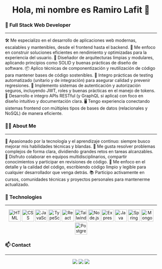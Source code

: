 <h1 align="center">Hola, mi nombre es Ramiro Lafit 👋</h1>

### 🚀 Full Stack Web Developer
---

🛠️ Me especializo en el desarrollo de aplicaciones web modernas, escalables y mantenibles, desde el frontend hasta el backend.
🚀 Me enfoco en construir soluciones eficientes en rendimiento y optimizadas para la experiencia del usuario.
🧱 Diseñador de arquitecturas limpias y modulares, aplicando principios como SOLID y buenas prácticas de diseño de software.
📦 Aplico técnicas de componentización y reutilización de código para mantener bases de código sostenibles.
🧪 Integro prácticas de testing automatizado (unitario y de integración) para asegurar calidad y prevenir regresiones.
🔐 Implemento sistemas de autenticación y autorización seguros, incluyendo JWT, roles y buenas prácticas en el manejo de tokens.
📡 Desarrollo e integro APIs RESTful (y GraphQL si aplica) con foco en diseño intuitivo y documentación clara.
🖥️ Tengo experiencia conectando sistemas frontend con múltiples tipos de bases de datos (relacionales y NoSQL) de manera eficiente.

### 👨‍💻 About Me
---

🧠 Apasionado por la tecnología y el aprendizaje continuo: siempre busco mejorar mis habilidades técnicas y blandas.
🧩 Me gusta resolver problemas complejos de forma clara, dividiendo grandes retos en tareas alcanzables.
🤝 Disfruto colaborar en equipos multidisciplinarios, compartir conocimientos y participar en revisiones de código.
🔎 Me enfoco en el detalle y la calidad del código, escribiendo código limpio y legible para cualquier desarrollador que venga detrás.
📚 Participo activamente en cursos, comunidades técnicas y proyectos personales para mantenerme actualizado.

### 🧰 Technologies
---

<p align="center">
  <!-- Frontend -->
  <img src="https://cdn.jsdelivr.net/gh/devicons/devicon/icons/html5/html5-original.svg" width="40" alt="HTML"/>
  <img src="https://cdn.jsdelivr.net/gh/devicons/devicon/icons/css3/css3-original.svg" width="40" alt="CSS"/>
  <img src="https://cdn.jsdelivr.net/gh/devicons/devicon/icons/javascript/javascript-original.svg" width="40" alt="JavaScript"/>
  <img src="https://cdn.jsdelivr.net/gh/devicons/devicon/icons/typescript/typescript-original.svg" width="40" alt="TypeScript"/>
  <img src="https://cdn.jsdelivr.net/gh/devicons/devicon/icons/react/react-original.svg" width="40" alt="React"/>
  <img src="https://cdn.jsdelivr.net/gh/devicons/devicon/icons/tailwindcss/tailwindcss-plain.svg" width="40" alt="Tailwind CSS"/>

  <!-- Backend -->
  <img src="https://cdn.jsdelivr.net/gh/devicons/devicon/icons/nodejs/nodejs-original.svg" width="40" alt="Node.js"/>
  <img src="https://cdn.jsdelivr.net/gh/devicons/devicon/icons/express/express-original.svg" width="40" alt="Express"/>
  <img src="https://cdn.jsdelivr.net/gh/devicons/devicon/icons/java/java-original.svg" width="40" alt="Java"/>
  <img src="https://cdn.jsdelivr.net/gh/devicons/devicon/icons/spring/spring-original.svg" width="40" alt="Spring Boot"/>

  <!-- Database -->
  <img src="https://cdn.jsdelivr.net/gh/devicons/devicon/icons/mongodb/mongodb-original.svg" width="40" alt="MongoDB"/>
  <img src="https://cdn.jsdelivr.net/gh/devicons/devicon/icons/postgresql/postgresql-original.svg" width="40" alt="PostgreSQL"/>

  <!-- Tools -->
  <!-- 
    <img src="https://cdn.jsdelivr.net/gh/devicons/devicon/icons/git/git-original.svg" width="40" alt="Git"/>
    <img src="https://cdn.jsdelivr.net/gh/devicons/devicon/icons/github/github-original.svg" width="40" alt="GitHub"/>
  -->
</p>

### 📫 Contact
---

<p align="center">
  <a href="mailto:ramirolafit5@gmail.com"><img src="https://img.shields.io/badge/email-%23EA4335.svg?style=for-the-badge&logo=gmail&logoColor=white" /></a>
  <a href="https://www.linkedin.com/in/ramiro-lafit-79603a255/"><img src="https://img.shields.io/badge/linkedin-%230077B5.svg?style=for-the-badge&logo=linkedin&logoColor=white" /></a>
  <a href="https://portfolio-ramiro-lafit.vercel.app/" target="_blank"><img src="https://img.shields.io/badge/Portafolio-%230A0A0A.svg?style=for-the-badge&logo=vercel&logoColor=white" /></a>
</p>

